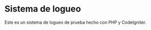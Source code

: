 Sistema de logueo
=================

Este es un sistema de logueo de prueba hecho con PHP y CodeIgniter.